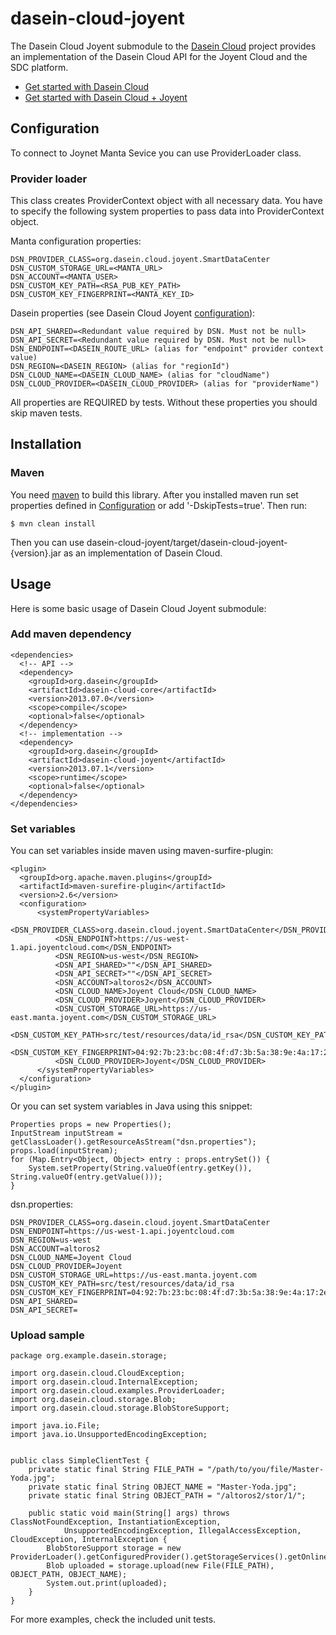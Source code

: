 dasein-cloud-joyent
===================

The Dasein Cloud Joyent submodule to the [Dasein Cloud](https://github.com/greese/dasein-cloud) project provides
an implementation of the Dasein Cloud API for the Joyent Cloud and the SDC platform.

* [Get started with Dasein Cloud](https://github.com/greese/dasein-cloud)
* [Get started with Dasein Cloud + Joyent](https://github.com/greese/dasein-cloud-joyent/wiki)

Configuration
-------------------

To connect to Joynet Manta Sevice you can use ProviderLoader class.

### Provider loader

This class creates ProviderContext object with all necessary data. You have to specify the following system properties to
pass data into ProviderContext object.

Manta configuration properties:

    DSN_PROVIDER_CLASS=org.dasein.cloud.joyent.SmartDataCenter
    DSN_CUSTOM_STORAGE_URL=<MANTA_URL>
    DSN_ACCOUNT=<MANTA_USER>
    DSN_CUSTOM_KEY_PATH=<RSA_PUB_KEY_PATH>
    DSN_CUSTOM_KEY_FINGERPRINT=<MANTA_KEY_ID>

Dasein properties (see Dasein Cloud Joyent [configuration](https://github.com/greese/dasein-cloud-joyent/wiki/Configuration)):

    DSN_API_SHARED=<Redundant value required by DSN. Must not be null>
    DSN_API_SECRET=<Redundant value required by DSN. Must not be null>
    DSN_ENDPOINT=<DASEIN_ROUTE_URL> (alias for "endpoint" provider context value)
    DSN_REGION=<DASEIN_REGION> (alias for "regionId")
    DSN_CLOUD_NAME=<DASEIN_CLOUD_NAME> (alias for "cloudName")
    DSN_CLOUD_PROVIDER=<DASEIN_CLOUD_PROVIDER> (alias for "providerName")

All properties are REQUIRED by tests. Without these properties you should skip maven tests.

Installation
-------------------

### Maven

You need [maven](https://maven.apache.org/) to build this library. After you installed maven run set properties defined
in [Configuration](#configuration) or add '-DskipTests=true'. Then run:

    $ mvn clean install

Then you can use dasein-cloud-joyent/target/dasein-cloud-joyent-{version}.jar as an implementation of Dasein Cloud.

Usage
-------------------

Here is some basic usage of Dasein Cloud Joyent submodule:

### Add maven dependency

    <dependencies>
      <!-- API -->
      <dependency>
        <groupId>org.dasein</groupId>
        <artifactId>dasein-cloud-core</artifactId>
        <version>2013.07.0</version>
        <scope>compile</scope>
        <optional>false</optional>
      </dependency>
      <!-- implementation -->
      <dependency>
        <groupId>org.dasein</groupId>
        <artifactId>dasein-cloud-joyent</artifactId>
        <version>2013.07.1</version>
        <scope>runtime</scope>
        <optional>false</optional>
      </dependency>
    </dependencies>

### Set variables

You can set variables inside maven using maven-surfire-plugin:

    <plugin>
      <groupId>org.apache.maven.plugins</groupId>
      <artifactId>maven-surefire-plugin</artifactId>
      <version>2.6</version>
      <configuration>
          <systemPropertyVariables>
              <DSN_PROVIDER_CLASS>org.dasein.cloud.joyent.SmartDataCenter</DSN_PROVIDER_CLASS>
              <DSN_ENDPOINT>https://us-west-1.api.joyentcloud.com</DSN_ENDPOINT>
              <DSN_REGION>us-west</DSN_REGION>
              <DSN_API_SHARED>""</DSN_API_SHARED>
              <DSN_API_SECRET>""</DSN_API_SECRET>
              <DSN_ACCOUNT>altoros2</DSN_ACCOUNT>
              <DSN_CLOUD_NAME>Joyent Cloud</DSN_CLOUD_NAME>
              <DSN_CLOUD_PROVIDER>Joyent</DSN_CLOUD_PROVIDER>
              <DSN_CUSTOM_STORAGE_URL>https://us-east.manta.joyent.com</DSN_CUSTOM_STORAGE_URL>
              <DSN_CUSTOM_KEY_PATH>src/test/resources/data/id_rsa</DSN_CUSTOM_KEY_PATH>
              <DSN_CUSTOM_KEY_FINGERPRINT>04:92:7b:23:bc:08:4f:d7:3b:5a:38:9e:4a:17:2e:df</DSN_CUSTOM_KEY_FINGERPRINT>
              <DSN_CLOUD_PROVIDER>Joyent</DSN_CLOUD_PROVIDER>
          </systemPropertyVariables>
      </configuration>
    </plugin>

Or you can set system variables in Java using this snippet:

    Properties props = new Properties();
    InputStream inputStream = getClassLoader().getResourceAsStream("dsn.properties");
    props.load(inputStream);
    for (Map.Entry<Object, Object> entry : props.entrySet()) {
        System.setProperty(String.valueOf(entry.getKey()), String.valueOf(entry.getValue()));
    }

dsn.properties:

    DSN_PROVIDER_CLASS=org.dasein.cloud.joyent.SmartDataCenter
    DSN_ENDPOINT=https://us-west-1.api.joyentcloud.com
    DSN_REGION=us-west
    DSN_ACCOUNT=altoros2
    DSN_CLOUD_NAME=Joyent Cloud
    DSN_CLOUD_PROVIDER=Joyent
    DSN_CUSTOM_STORAGE_URL=https://us-east.manta.joyent.com
    DSN_CUSTOM_KEY_PATH=src/test/resources/data/id_rsa
    DSN_CUSTOM_KEY_FINGERPRINT=04:92:7b:23:bc:08:4f:d7:3b:5a:38:9e:4a:17:2e:df
    DSN_API_SHARED=
    DSN_API_SECRET=

### Upload sample

    package org.example.dasein.storage;

    import org.dasein.cloud.CloudException;
    import org.dasein.cloud.InternalException;
    import org.dasein.cloud.examples.ProviderLoader;
    import org.dasein.cloud.storage.Blob;
    import org.dasein.cloud.storage.BlobStoreSupport;

    import java.io.File;
    import java.io.UnsupportedEncodingException;


    public class SimpleClientTest {
        private static final String FILE_PATH = "/path/to/you/file/Master-Yoda.jpg";
        private static final String OBJECT_NAME = "Master-Yoda.jpg";
        private static final String OBJECT_PATH = "/altoros2/stor/1/";

        public static void main(String[] args) throws ClassNotFoundException, InstantiationException,
                UnsupportedEncodingException, IllegalAccessException, CloudException, InternalException {
            BlobStoreSupport storage = new ProviderLoader().getConfiguredProvider().getStorageServices().getOnlineStorageSupport();
            Blob uploaded = storage.upload(new File(FILE_PATH), OBJECT_PATH, OBJECT_NAME);
            System.out.print(uploaded);
        }
    }

For more examples, check the included unit tests.
